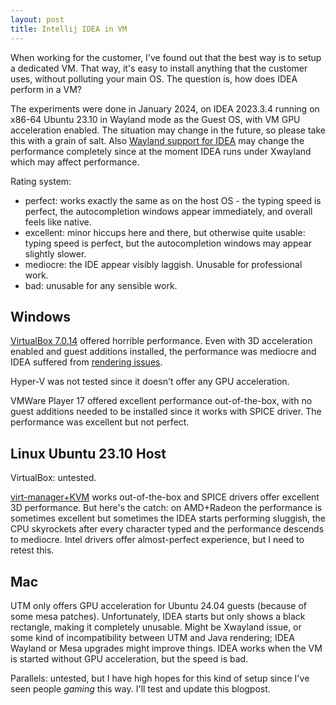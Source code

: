 ```yaml
---
layout: post
title: Intellij IDEA in VM
---
```


When working for the customer, I've found out that the best way is to setup a dedicated
VM. That way, it's easy to install anything that the customer uses, without polluting
your main OS. The question is, how does IDEA perform in a VM?

The experiments were done in January 2024, on IDEA 2023.3.4 running on x86-64 Ubuntu 23.10 in Wayland mode as the Guest OS,
with VM GPU acceleration enabled. The situation may change in the future, so
please take this with a grain of salt. Also [Wayland support for IDEA](https://youtrack.jetbrains.com/issue/JBR-3206/Native-Wayland-support)
may change the performance completely since at the moment IDEA runs under Xwayland which may affect performance.

Rating system:
* perfect: works exactly the same as on the host OS - the typing speed is perfect, the autocompletion windows appear immediately,
  and overall feels like native.
* excellent: minor hiccups here and there, but otherwise quite usable: typing speed is perfect, but the autocompletion windows
  may appear slightly slower.
* mediocre: the IDE appear visibly laggish. Unusable for professional work.
* bad: unusable for any sensible work.

## Windows

[VirtualBox 7.0.14](https://www.virtualbox.org/wiki/Downloads) offered horrible performance.
Even with 3D acceleration enabled and guest additions installed, the performance was mediocre
and IDEA suffered from [rendering issues](https://youtrack.jetbrains.com/issue/IDEA-345192/VMWare-with-3D-acceleration-Rendering-Button-Issue).

Hyper-V was not tested since it doesn't offer any GPU acceleration.

VMWare Player 17 offered excellent performance out-of-the-box, with no guest additions needed to be installed
since it works with SPICE driver. The performance was excellent but not perfect.

## Linux Ubuntu 23.10 Host

VirtualBox: untested.

[virt-manager+KVM](../virt-manager/) works out-of-the-box and SPICE drivers offer excellent 3D performance.
But here's the catch: on AMD+Radeon the performance is sometimes excellent but sometimes the IDEA starts performing sluggish,
the CPU skyrockets after every character typed and the performance descends to mediocre.
Intel drivers offer almost-perfect experience, but I need to retest this.

## Mac

UTM only offers GPU acceleration for Ubuntu 24.04 guests (because of some mesa patches). Unfortunately,
IDEA starts but only shows a black rectangle, making it completely unusable. Might be Xwayland issue, or
some kind of incompatibility between UTM and Java rendering; IDEA Wayland or Mesa upgrades might improve things.
IDEA works when the VM is started without GPU acceleration, but the speed is bad.

Parallels: untested, but I have high hopes for this kind of setup since I've seen people *gaming*
this way. I'll test and update this blogpost.
